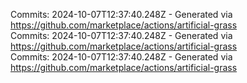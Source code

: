 Commits: 2024-10-07T12:37:40.248Z - Generated via https://github.com/marketplace/actions/artificial-grass
<br>
Commits: 2024-10-07T12:37:40.248Z - Generated via https://github.com/marketplace/actions/artificial-grass
<br>
Commits: 2024-10-07T12:37:40.248Z - Generated via https://github.com/marketplace/actions/artificial-grass
<br>

